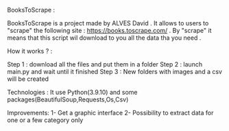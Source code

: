  BooksToScrape :
 
 BooksToScrape is a project made by ALVES David . It allows to users to "scrape" the following site : https://books.toscrape.com/ . By "scrape" it means that this script
 wil download to you all the data tha you need .
 
 How it works ? :
 
 Step 1 : download all the files and put them in a folder
 Step 2 : launch main.py and wait until it finished
 Step 3 : New folders with images and a csv will be created
 
 
 
 Technologies :
 It use Python(3.9.10) and some packages(BeautifulSoup,Requests,Os,Csv)
 
 
 
 Improvements:
 1- Get a graphic interface
 2- Possibility to extract data for one or a few category only
